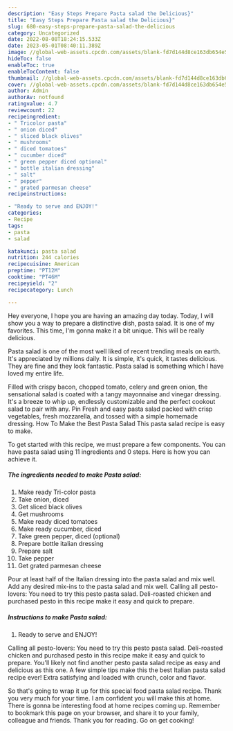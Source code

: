 ```yaml
---
description: "Easy Steps Prepare Pasta salad the Delicious}"
title: "Easy Steps Prepare Pasta salad the Delicious}"
slug: 680-easy-steps-prepare-pasta-salad-the-delicious
category: Uncategorized
date: 2022-08-08T18:24:15.533Z
date: 2023-05-01T08:40:11.389Z
image: //global-web-assets.cpcdn.com/assets/blank-fd7d144d8ce163db654e5a02c40b08a2775adb7897d16e4062681dc7e1b2800f.png
hideToc: false
enableToc: true
enableTocContent: false
thumbnail: //global-web-assets.cpcdn.com/assets/blank-fd7d144d8ce163db654e5a02c40b08a2775adb7897d16e4062681dc7e1b2800f.png
cover: //global-web-assets.cpcdn.com/assets/blank-fd7d144d8ce163db654e5a02c40b08a2775adb7897d16e4062681dc7e1b2800f.png
author: Admin
authorAv: notfound
ratingvalue: 4.7
reviewcount: 22
recipeingredient:
- " Tricolor pasta"
- " onion diced"
- " sliced black olives"
- " mushrooms"
- " diced tomatoes"
- " cucumber diced"
- " green pepper diced optional"
- " bottle italian dressing"
- " salt"
- " pepper"
- " grated parmesan cheese"
recipeinstructions:

- "Ready to serve and ENJOY!"
categories:
- Recipe
tags:
- pasta
- salad

katakunci: pasta salad 
nutrition: 244 calories
recipecuisine: American
preptime: "PT12M"
cooktime: "PT46M"
recipeyield: "2"
recipecategory: Lunch

---
```



Hey everyone, I hope you are having an amazing day today. Today, I will show you a way to prepare a distinctive dish, pasta salad. It is one of my favorites. This time, I'm gonna make it a bit unique. This will be really delicious.

Pasta salad is one of the most well liked of recent trending meals on earth. It's appreciated by millions daily. It is simple, it's quick, it tastes delicious. They are fine and they look fantastic. Pasta salad is something which I have loved my entire life.

Filled with crispy bacon, chopped tomato, celery and green onion, the sensational salad is coated with a tangy mayonnaise and vinegar dressing. It&#39;s a breeze to whip up, endlessly customizable and the perfect cookout salad to pair with any. Pin Fresh and easy pasta salad packed with crisp vegetables, fresh mozzarella, and tossed with a simple homemade dressing. How To Make the Best Pasta Salad This pasta salad recipe is easy to make.


To get started with this recipe, we must prepare a few components. You can have pasta salad using 11 ingredients and 0 steps. Here is how you can achieve it.

<!--inarticleads1-->

##### The ingredients needed to make Pasta salad:

1. Make ready  Tri-color pasta
1. Take  onion, diced
1. Get  sliced black olives
1. Get  mushrooms
1. Make ready  diced tomatoes
1. Make ready  cucumber, diced
1. Take  green pepper, diced (optional)
1. Prepare  bottle italian dressing
1. Prepare  salt
1. Take  pepper
1. Get  grated parmesan cheese


Pour at least half of the Italian dressing into the pasta salad and mix well. Add any desired mix-ins to the pasta salad and mix well. Calling all pesto-lovers: You need to try this pesto pasta salad. Deli-roasted chicken and purchased pesto in this recipe make it easy and quick to prepare. 

<!--inarticleads2-->

##### Instructions to make Pasta salad:


1. Ready to serve and ENJOY!

Calling all pesto-lovers: You need to try this pesto pasta salad. Deli-roasted chicken and purchased pesto in this recipe make it easy and quick to prepare. You&#39;ll likely not find another pesto pasta salad recipe as easy and delicious as this one. A few simple tips make this the best Italian pasta salad recipe ever! Extra satisfying and loaded with crunch, color and flavor. 

So that's going to wrap it up for this special food pasta salad recipe. Thank you very much for your time. I am confident you will make this at home. There is gonna be interesting food at home recipes coming up. Remember to bookmark this page on your browser, and share it to your family, colleague and friends. Thank you for reading. Go on get cooking!
